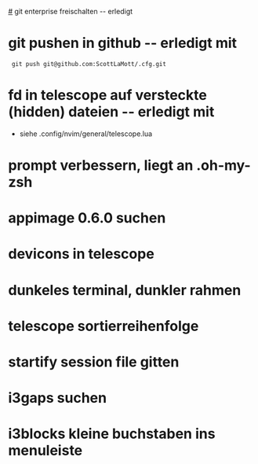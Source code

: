 [#](#) git enterprise freischalten   -- erledigt

# git pushen in github          -- erledigt mit
```
 git push git@github.com:ScottLaMott/.cfg.git
```

# fd in telescope auf versteckte (hidden) dateien -- erledigt mit
- siehe .config/nvim/general/telescope.lua

# prompt verbessern, liegt an .oh-my-zsh
# appimage 0.6.0 suchen
# devicons in telescope
# dunkeles terminal, dunkler rahmen

# telescope sortierreihenfolge
# startify session file gitten
# i3gaps suchen
# i3blocks kleine buchstaben ins menuleiste
